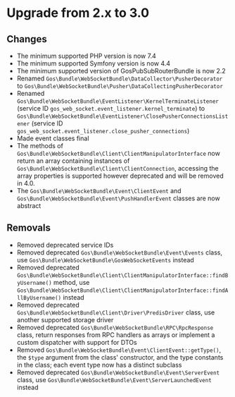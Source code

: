 # Upgrade from 2.x to 3.0

## Changes

- The minimum supported PHP version is now 7.4
- The minimum supported Symfony version is now 4.4
- The minimum supported version of GosPubSubRouterBundle is now 2.2
- Renamed `Gos\Bundle\WebSocketBundle\DataCollector\PusherDecorator` to `Gos\Bundle\WebSocketBundle\Pusher\DataCollectingPusherDecorator`
- Renamed `Gos\Bundle\WebSocketBundle\EventListener\KernelTerminateListener` (service ID `gos_web_socket.event_listener.kernel_terminate`) to `Gos\Bundle\WebSocketBundle\EventListener\ClosePusherConnectionsListener` (service ID `gos_web_socket.event_listener.close_pusher_connections`)
- Made event classes final
- The methods of `Gos\Bundle\WebSocketBundle\Client\ClientManipulatorInterface` now return an array containing instances of `Gos\Bundle\WebSocketBundle\Client\ClientConnection`, accessing the array properties is supported however deprecated and will be removed in 4.0.
- The `Gos\Bundle\WebSocketBundle\Event\ClientEvent` and `Gos\Bundle\WebSocketBundle\Event\PushHandlerEvent` classes are now abstract

## Removals

- Removed deprecated service IDs
- Removed deprecated `Gos\Bundle\WebSocketBundle\Event\Events` class, use `Gos\Bundle\WebSocketBundle\GosWebSocketEvents` instead
- Removed deprecated `Gos\Bundle\WebSocketBundle\Client\ClientManipulatorInterface::findByUsername()` method, use `Gos\Bundle\WebSocketBundle\Client\ClientManipulatorInterface::findAllByUsername()` instead
- Removed deprecated `Gos\Bundle\WebSocketBundle\Client\Driver\PredisDriver` class, use another supported storage driver
- Removed deprecated `Gos\Bundle\WebSocketBundle\RPC\RpcResponse` class, return responses from RPC handlers as arrays or implement a custom dispatcher with support for DTOs
- Removed `Gos\Bundle\WebSocketBundle\Event\ClientEvent::getType()`, the `$type` argument from the class' constructor, and the type constants in the class; each event type now has a distinct subclass
- Removed deprecated `Gos\Bundle\WebSocketBundle\Event\ServerEvent` class, use `Gos\Bundle\WebSocketBundle\Event\ServerLaunchedEvent` instead

